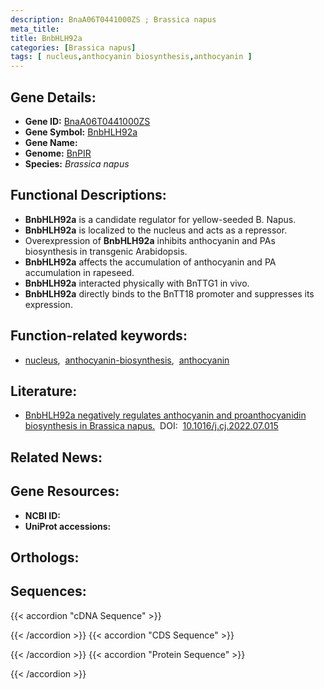```yaml
---
description: BnaA06T0441000ZS ; Brassica napus
meta_title:
title: BnbHLH92a
categories: [Brassica napus]
tags: [ nucleus,anthocyanin biosynthesis,anthocyanin ]
---
```


## Gene Details:
- **Gene ID:** [BnaA06T0441000ZS]()
- **Gene Symbol:** <u>BnbHLH92a</u>
- **Gene Name:** 
- **Genome:** [BnPIR](http://cbi.hzau.edu.cn/bnapus/index.php)
- **Species:** *Brassica napus*

## Functional Descriptions:
   - **BnbHLH92a** is a candidate regulator for yellow-seeded B. Napus.
   - **BnbHLH92a** is localized to the nucleus and acts as a repressor.
   - Overexpression of **BnbHLH92a** inhibits anthocyanin and PAs biosynthesis in transgenic Arabidopsis.
   - **BnbHLH92a** affects the accumulation of anthocyanin and PA accumulation in rapeseed.
   - **BnbHLH92a** interacted physically with BnTTG1 in vivo.
   - **BnbHLH92a** directly binds to the BnTT18 promoter and suppresses its expression.

## Function-related keywords:
   - [nucleus](/tags/nucleus/),&nbsp;&nbsp;[anthocyanin-biosynthesis](/tags/anthocyanin-biosynthesis/),&nbsp;&nbsp;[anthocyanin](/tags/anthocyanin/)

## Literature:
   - [BnbHLH92a negatively regulates anthocyanin and proanthocyanidin biosynthesis in Brassica napus.](https://www.doi.org/10.1016/j.cj.2022.07.015)&nbsp;&nbsp;DOI:&nbsp;&nbsp;[10.1016/j.cj.2022.07.015](https://www.doi.org/10.1016/j.cj.2022.07.015)

## Related News:

## Gene Resources:
- **NCBI ID:**  [](https://www.ncbi.nlm.nih.gov/search/all/?term=)
- **UniProt accessions:**  [](https://www.uniprot.org/uniprotkb//entry)

## Orthologs:

## Sequences:
{{< accordion "cDNA Sequence" >}}

{{< /accordion >}}
{{< accordion "CDS Sequence" >}}

{{< /accordion >}}
{{< accordion "Protein Sequence" >}}

{{< /accordion >}}
